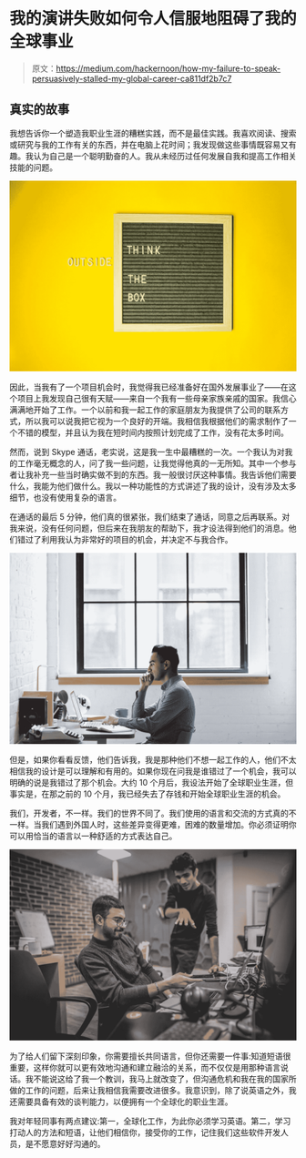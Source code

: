 # 我的演讲失败如何令人信服地阻碍了我的全球事业

> 原文：<https://medium.com/hackernoon/how-my-failure-to-speak-persuasively-stalled-my-global-career-ca811df2b7c7>

## 真实的故事

我想告诉你一个塑造我职业生涯的糟糕实践，而不是最佳实践。我喜欢阅读、搜索或研究与我的工作有关的东西，并在电脑上花时间；我发现做这些事情既容易又有趣。我认为自己是一个聪明勤奋的人。我从未经历过任何发展自我和提高工作相关技能的问题。

![](img/f42d424a2a2ae75f0a8995e63ebe3224.png)

因此，当我有了一个项目机会时，我觉得我已经准备好在国外发展事业了——在这个项目上我发现自己很有天赋——来自一个我有一些母亲家族亲戚的国家。我信心满满地开始了工作。一个以前和我一起工作的家庭朋友为我提供了公司的联系方式，所以我可以说我把它视为一个良好的开端。我相信我根据他们的需求制作了一个不错的模型，并且认为我在短时间内按照计划完成了工作，没有花太多时间。

然而，说到 Skype 通话，老实说，这是我一生中最糟糕的一次。一个我认为对我的工作毫无概念的人，问了我一些问题，让我觉得他真的一无所知。其中一个参与者让我补充一些当时确实做不到的东西。我一般很讨厌这种事情。我告诉他们需要什么，我能为他们做什么。我以一种功能性的方式讲述了我的设计，没有涉及太多细节，也没有使用复杂的语言。

在通话的最后 5 分钟，他们真的很紧张，我们结束了通话，同意之后再联系。对我来说，没有任何问题，但后来在我朋友的帮助下，我才设法得到他们的消息。他们错过了利用我认为非常好的项目的机会，并决定不与我合作。

![](img/38545bbfc459c5c331cf9669b38118c0.png)

但是，如果你看看反馈，他们告诉我，我是那种他们不想一起工作的人，他们不太相信我的设计是可以理解和有用的。如果你现在问我是谁错过了一个机会，我可以明确的说是我错过了那个机会。大约 10 个月后，我设法开始了全球职业生涯，但事实是，在那之前的 10 个月，我已经失去了存钱和开始全球职业生涯的机会。

我们，开发者，不一样。我们的世界不同了。我们使用的语言和交流的方式真的不一样。当我们遇到外国人时，这些差异变得更难，困难的数量增加。你必须证明你可以用恰当的语言以一种舒适的方式表达自己。

![](img/a50ca73233f02d383fb3ded3e92fc5be.png)

为了给人们留下深刻印象，你需要擅长共同语言，但你还需要一件事:知道短语很重要，这样你就可以更有效地沟通和建立融洽的关系，而不仅仅是用那种语言说话。我不能说这给了我一个教训，我马上就改变了，但沟通危机和我在我的国家所做的工作的问题，后来让我相信我需要改进很多。我意识到，除了说英语之外，我还需要具备有效的谈判能力，以便拥有一个全球化的职业生涯。

我对年轻同事有两点建议:第一，全球化工作，为此你必须学习英语。第二，学习打动人的方法和短语，让他们相信你，接受你的工作，记住我们这些软件开发人员，是不愿意好好沟通的。